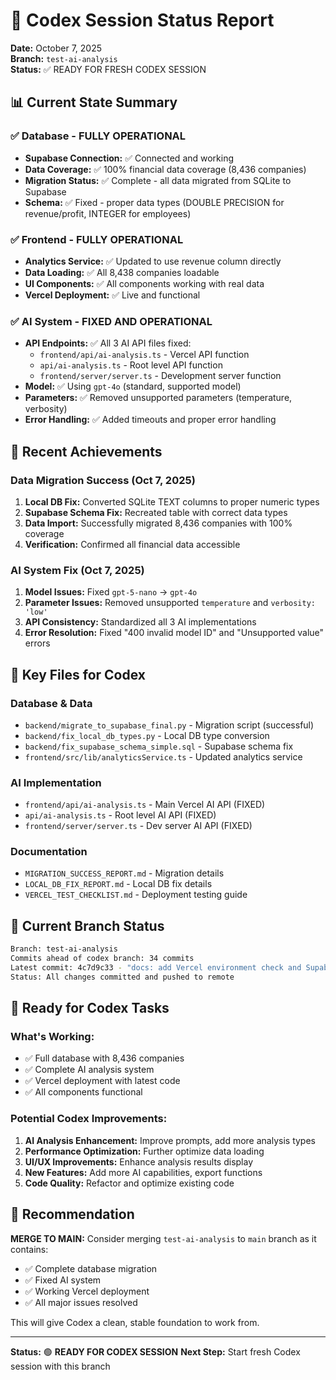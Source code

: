 # 🚀 Codex Session Status Report
**Date:** October 7, 2025  
**Branch:** `test-ai-analysis`  
**Status:** ✅ READY FOR FRESH CODEX SESSION

## 📊 Current State Summary

### ✅ **Database - FULLY OPERATIONAL**
- **Supabase Connection:** ✅ Connected and working
- **Data Coverage:** ✅ 100% financial data coverage (8,436 companies)
- **Migration Status:** ✅ Complete - all data migrated from SQLite to Supabase
- **Schema:** ✅ Fixed - proper data types (DOUBLE PRECISION for revenue/profit, INTEGER for employees)

### ✅ **Frontend - FULLY OPERATIONAL**  
- **Analytics Service:** ✅ Updated to use revenue column directly
- **Data Loading:** ✅ All 8,438 companies loadable
- **UI Components:** ✅ All components working with real data
- **Vercel Deployment:** ✅ Live and functional

### ✅ **AI System - FIXED AND OPERATIONAL**
- **API Endpoints:** ✅ All 3 AI API files fixed:
  - `frontend/api/ai-analysis.ts` - Vercel API function
  - `api/ai-analysis.ts` - Root level API function  
  - `frontend/server/server.ts` - Development server function
- **Model:** ✅ Using `gpt-4o` (standard, supported model)
- **Parameters:** ✅ Removed unsupported parameters (temperature, verbosity)
- **Error Handling:** ✅ Added timeouts and proper error handling

## 🎯 **Recent Achievements**

### **Data Migration Success (Oct 7, 2025)**
1. **Local DB Fix:** Converted SQLite TEXT columns to proper numeric types
2. **Supabase Schema Fix:** Recreated table with correct data types
3. **Data Import:** Successfully migrated 8,436 companies with 100% coverage
4. **Verification:** Confirmed all financial data accessible

### **AI System Fix (Oct 7, 2025)**
1. **Model Issues:** Fixed `gpt-5-nano` → `gpt-4o` 
2. **Parameter Issues:** Removed unsupported `temperature` and `verbosity: 'low'`
3. **API Consistency:** Standardized all 3 AI implementations
4. **Error Resolution:** Fixed "400 invalid model ID" and "Unsupported value" errors

## 📁 **Key Files for Codex**

### **Database & Data**
- `backend/migrate_to_supabase_final.py` - Migration script (successful)
- `backend/fix_local_db_types.py` - Local DB type conversion
- `backend/fix_supabase_schema_simple.sql` - Supabase schema fix
- `frontend/src/lib/analyticsService.ts` - Updated analytics service

### **AI Implementation**
- `frontend/api/ai-analysis.ts` - Main Vercel AI API (FIXED)
- `api/ai-analysis.ts` - Root level AI API (FIXED)  
- `frontend/server/server.ts` - Dev server AI API (FIXED)

### **Documentation**
- `MIGRATION_SUCCESS_REPORT.md` - Migration details
- `LOCAL_DB_FIX_REPORT.md` - Local DB fix details
- `VERCEL_TEST_CHECKLIST.md` - Deployment testing guide

## 🔧 **Current Branch Status**

```bash
Branch: test-ai-analysis
Commits ahead of codex branch: 34 commits
Latest commit: 4c7d9c33 - "docs: add Vercel environment check and Supabase migration scripts"
Status: All changes committed and pushed to remote
```

## 🎯 **Ready for Codex Tasks**

### **What's Working:**
- ✅ Full database with 8,436 companies
- ✅ Complete AI analysis system  
- ✅ Vercel deployment with latest code
- ✅ All components functional

### **Potential Codex Improvements:**
1. **AI Analysis Enhancement:** Improve prompts, add more analysis types
2. **Performance Optimization:** Further optimize data loading
3. **UI/UX Improvements:** Enhance analysis results display
4. **New Features:** Add more AI capabilities, export functions
5. **Code Quality:** Refactor and optimize existing code

## 🚀 **Recommendation**

**MERGE TO MAIN:** Consider merging `test-ai-analysis` to `main` branch as it contains:
- ✅ Complete database migration
- ✅ Fixed AI system
- ✅ Working Vercel deployment
- ✅ All major issues resolved

This will give Codex a clean, stable foundation to work from.

---

**Status:** 🟢 **READY FOR CODEX SESSION**
**Next Step:** Start fresh Codex session with this branch
